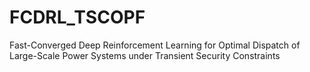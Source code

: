 # FCDRL_TSCOPF
Fast-Converged Deep Reinforcement Learning for Optimal Dispatch of Large-Scale Power Systems under Transient Security Constraints
